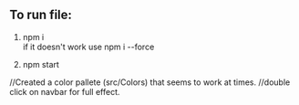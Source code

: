 ## To run file: ##

1. npm i   <br/>
if it doesn't work use npm i --force

2. npm start 

//Created a color pallete (src/Colors) that seems to work at times. 
//double click on navbar for full effect.
